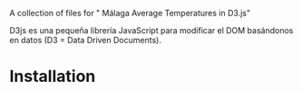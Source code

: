 A collection of files for " Málaga Average Temperatures in D3.js"

D3js es una pequeña librería JavaScript para modificar el DOM basándonos en datos (D3 = Data Driven Documents).

<H1>Installation</H1>
